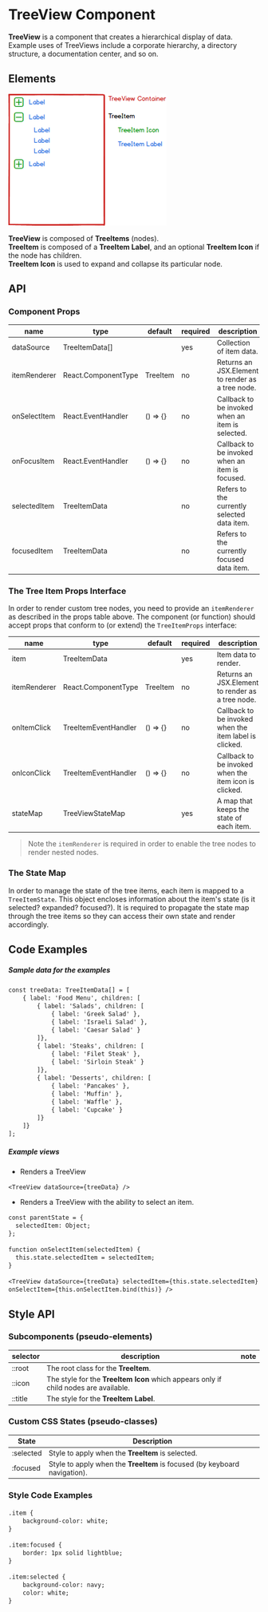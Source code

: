 # TreeView Component

**TreeView** is a component that creates a hierarchical display of data. Example uses of TreeViews include a corporate hierarchy, a directory structure, a documentation center, and so on.

## Elements

![TreeView example](./assets/treeview/treeElements.png)

**TreeView** is composed of **TreeItems** (nodes).<br>
**TreeItem** is composed of a **TreeItem Label**, and an optional **TreeItem Icon** if the node has children.<br>
**TreeItem Icon** is used to expand and collapse its particular node.

## API

### Component Props

| name   | type                | default  | required | description                                     |
| ---- | ------- | -------- | -------- | ---------------------------- |
| dataSource   | TreeItemData[]      |          | yes      | Collection of item data.       |
| itemRenderer | React.ComponentType | TreeItem | no       | Returns an JSX.Element to render as a tree node. |
| onSelectItem | React.EventHandler  | () => {} | no       | Callback to be invoked when an item is selected. |
| onFocusItem  | React.EventHandler  | () => {} | no       | Callback to be invoked when an item is focused.  |
| selectedItem | TreeItemData        |          | no       | Refers to the currently selected data item.      | 
| focusedItem  | TreeItemData        |          | no       | Refers to the currently focused data item.       |

### The Tree Item Props Interface

In order to render custom tree nodes, you need to provide an `itemRenderer` as described in the props table above.
The component (or function) should accept props that conform to (or extend) the `TreeItemProps` interface:

| name   | type    | default  | required | description                       |
| ------- | ----------- | -------- | -------- | ------------------------------- |
| item         | TreeItemData         |          | yes      | Item data to render.        |
| itemRenderer | React.ComponentType  | TreeItem | no       | Returns an JSX.Element to render as a tree node. |
| onItemClick  | TreeItemEventHandler | () => {} | no       | Callback to be invoked when the item label is clicked. |
| onIconClick  | TreeItemEventHandler | () => {} | no       | Callback to be invoked when the item icon is clicked.  |
| stateMap     | TreeViewStateMap     |          | yes      | A map that keeps the state of each item.    |

> Note the `itemRenderer` is required in order to enable the tree nodes to render nested nodes.

### The State Map

In order to manage the state of the tree items, each item is mapped to a `TreeItemState`.
This object encloses information about the item's state (is it selected? expanded? focused?).
It is required to propagate the state map through the tree items so they can access their own state and render accordingly.


## Code Examples

##### Sample data for the examples

```
const treeData: TreeItemData[] = [
    { label: 'Food Menu', children: [
        { label: 'Salads', children: [
            { label: 'Greek Salad' },
            { label: 'Israeli Salad' },
            { label: 'Caesar Salad' }
        ]},
        { label: 'Steaks', children: [
            { label: 'Filet Steak' },
            { label: 'Sirloin Steak' }
        ]},
        { label: 'Desserts', children: [
            { label: 'Pancakes' },
            { label: 'Muffin' },
            { label: 'Waffle' },
            { label: 'Cupcake' }
        ]}
    ]}
];
```

##### Example views

* Renders a TreeView

```
<TreeView dataSource={treeData} />
```

* Renders a TreeView with the ability to select an item.

```
const parentState = {
  selectedItem: Object;
};

function onSelectItem(selectedItem) {
  this.state.selectedItem = selectedItem;
}

<TreeView dataSource={treeData} selectedItem={this.state.selectedItem} onSelectItem={this.onSelectItem.bind(this)} />
```

## Style API

### Subcomponents (pseudo-elements)

| selector        | description | note            |
| --------- | ----------------- | --------------- |
| ::root | The root class for the **TreeItem**. |
| ::icon | The style for the **TreeItem Icon** which appears only if child nodes are available. |
| ::title | The style for the **TreeItem Label**. |

### Custom CSS States (pseudo-classes)

| State     | Description                                                         |
| --------- | ------------------------------------------------------------------- |
| :selected | Style to apply when the **TreeItem** is selected.                         |
| :focused  | Style to apply when the **TreeItem** is focused (by keyboard navigation). |

### Style Code Examples

```
.item {
    background-color: white;
}

.item:focused {
    border: 1px solid lightblue;
}

.item:selected {
    background-color: navy;
    color: white;
}
```
